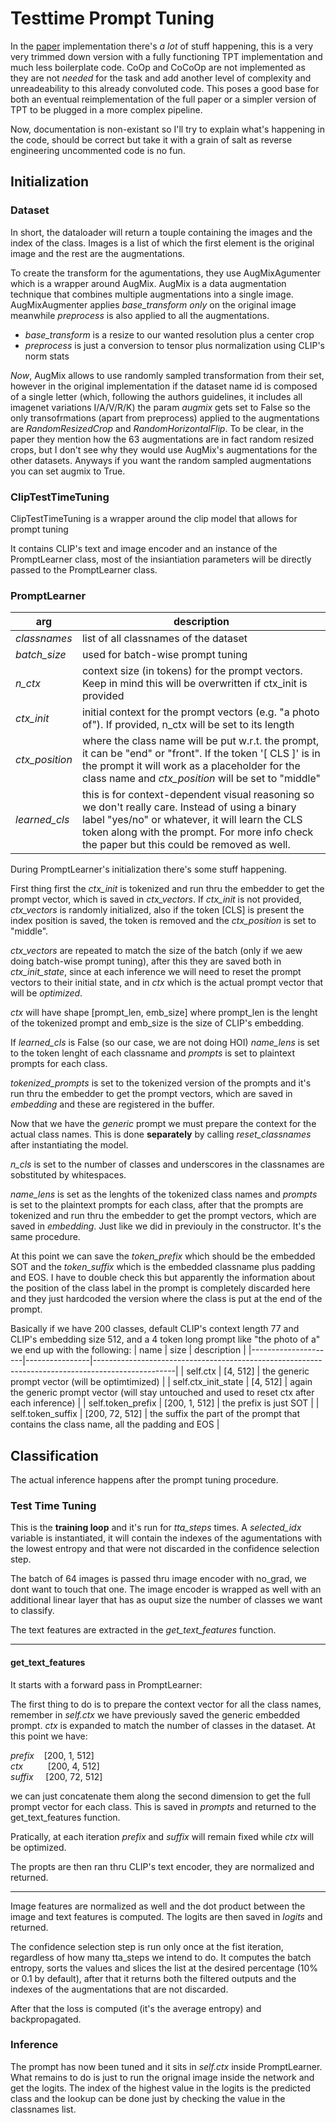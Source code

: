 # Testtime Prompt Tuning


In the [paper](https://arxiv.org/pdf/2209.07511.pdf) implementation there's *a lot* of stuff happening, this is a very very trimmed down version with a fully functioning TPT implementation and much less boilerplate code. CoOp and CoCoOp are not implemented as they are not *needed* for the task and add another level of complexity and unreadeability to this already convoluted code. This poses a good base for both an eventual reimplementation of the full paper or a simpler version of TPT to be plugged in a more complex pipeline.

Now, documentation is non-existant so I'll try to explain what's happening in the code, should be correct but take it with a grain of salt as reverse engineering uncommented code is no fun.



## Initialization

### Dataset

In short, the dataloader will return a touple containing the images and the index of the class. Images is a list of which the first element is the original image and the rest are the augmentations. 

To create the transform for the agumentations, they use AugMixAgumenter which is a wrapper around AugMix. AugMix is a data augmentation technique that combines multiple augmentations into a single image. AugMixAugmenter applies *base_transform* *only* on the original image meanwhile *preprocess* is also applied to all the augmentations. 

- *base_transform* is a resize to our wanted resolution plus a center crop
- *preprocess* is just a conversion to tensor plus normalization using CLIP's norm stats

*Now*, AugMix allows to use randomly sampled transformation from their set, however in the original implementation if the dataset name id is composed of a single letter (which, following the authors guidelines, it includes all imagenet variations I/A/V/R/K) the param *augmix* gets set to False so the only transofrmations (apart from preprocess) applied to the augmentations are *RandomResizedCrop* and *RandomHorizontalFlip*. To be clear, in the paper they mention how the 63 augmentations are in fact random resized crops, but I don't see why they would use AugMix's augmentations for the other datasets. Anyways if you want the random sampled augmentations you can set augmix to True.

### ClipTestTimeTuning

ClipTestTimeTuning is a wrapper around the clip model that allows for prompt tuning

It contains CLIP's text and image encoder and an instance of the PromptLearner class, most of the insiantiation parameters will be directly passed to the PromptLearner class.

### PromptLearner
| arg          | description                                                                                                                                                                                                                                     |
|--------------|-------------------------------------------------------------------------------------------------------------------------------------------------------------------------------------------------------------------------------------------------|
| *classnames*   | list of all classnames of the dataset                                                                                                                                                                                                           |
| *batch_size*   | used for batch-wise prompt tuning                                                                                                                                                                                                               |
| *n_ctx*        | context size (in tokens) for the prompt vectors. Keep in mind this will be overwritten if ctx_init is provided                                                                                                                                  |
| *ctx_init*     | initial context for the prompt vectors (e.g. "a photo of"). If provided, n_ctx will be set to its length                                                                                                                                        |
| *ctx_position* | where the class name will be put w.r.t. the prompt, it can be "end" or "front". If the token '[ CLS ]' is in the prompt it will work as a placeholder for the class name and *ctx_position* will be set to "middle"                                                                |
| *learned_cls*  | this is for context-dependent visual reasoning so we don't really care. Instead of using a binary label "yes/no" or whatever, it will learn the CLS token along with the prompt. For more info check the paper but this could be removed as well. |

During PromptLearner's initialization there's some stuff happening.

First thing first the *ctx_init* is tokenized and run thru the embedder to get the prompt vector, which is saved in *ctx_vectors*. If *ctx_init* is not provided, *ctx_vectors* is randomly initialized, also if the token [CLS] is present the index position is saved, the token is removed and the *ctx_position* is set to "middle".

*ctx_vectors* are repeated to match the size of the batch (only if we aew doing batch-wise prompt tuning), after this they are saved both in *ctx_init_state*, since at each inference we will need to reset the prompt vectors to their initial state, and in *ctx* which is the actual prompt vector that will be *optimized*.

*ctx* will have shape [prompt_len, emb_size] where prompt_len is the lenght of the tokenized prompt and emb_size is the size of CLIP's embedding.

If *learned_cls* is False (so our case, we are not doing HOI) *name_lens* is set to the token lenght of each classname and *prompts* is set to plaintext prompts for each class.

*tokenized_prompts* is set to the tokenized version of the prompts and it's run thru the embedder to get the prompt vectors, which are saved in *embedding* and these are registered in the buffer. 

Now that we have the *generic* prompt we must prepare the context for the actual class names. This is done **separately** by calling *reset_classnames* after instantiating the model.

*n_cls* is set to the number of classes and underscores in the classnames are sobstituted by whitespaces.

*name_lens* is set as the lenghts of the tokenized class names and *prompts* is set to the plaintext prompts for each class, after that the prompts are tokenized and run thru the embedder to get the prompt vectors, which are saved in *embedding*. Just like we did in previouly in the constructor. It's the same procedure.

At this point we can save the *token_prefix* which should be the embedded SOT and the *token_suffix* which is the embedded classname plus padding and EOS. I have to double check this but apparently the information about the position of the class label in the prompt is completely discarded here and they just hardcoded the version where the class is put at the end of the prompt.

Basically if we have 200 classes, default CLIP's context length 77 and CLIP's embedding size 512, and a 4 token long prompt like "the photo of a" we end up with the following:
| name                | size           | description                                                                                      |
|---------------------|----------------|--------------------------------------------------------------------------------------------------|
| self.ctx            | [4, 512]       | the generic prompt vector (will be optimtimized)                                                 |
| self.ctx_init_state | [4, 512]       | again the generic prompt vector (will stay untouched and used to reset ctx after each inference) |
| self.token_prefix   | [200, 1, 512]  | the prefix is just SOT                                                                           |
| self.token_suffix   | [200, 72, 512] | the suffix the part of the prompt that contains the class name, all the padding and EOS          |



## Classification

The actual inference happens after the prompt tuning procedure.

### Test Time Tuning

This is the **training loop** and it's run for *tta_steps* times. A *selected_idx* variable is instantiated, it will contain the indexes of the agumentations with the lowest entropy and that were not discarded in the confidence selection step.

The batch of 64 images is passed thru image encoder with no_grad, we dont want to touch that one. The image encoder is wrapped as well with an additional linear layer that has as ouput size the number of classes we want to classify. 

The text features are extracted in the *get_text_features* function.

------------------------------------

#### get_text_features
It starts with a forward pass in PromptLearner: 

The first thing to do is to prepare the context vector for all the class names, remember in *self.ctx* we have previously saved the generic embedded prompt. *ctx* is expanded to match the number of classes in the dataset. At this point we have:

*prefix*&nbsp;&nbsp;&nbsp; [200, 1, 512]\
*ctx*&nbsp;&nbsp;&nbsp;&nbsp;&nbsp;&nbsp;&nbsp;&nbsp;&nbsp; [200, 4, 512]\
*suffix*&nbsp;&nbsp;&nbsp;&nbsp; [200, 72, 512]

we can just concatenate them along the second dimension to get the full prompt vector for each class. This is saved in *prompts* and returned to the get_text_features function.

Pratically, at each iteration *prefix* and *suffix* will remain fixed while *ctx* will be optimized.


The propts are then ran thru CLIP's text encoder, they are normalized and returned.

------------------------------------

Image features are normalized as well and the dot product between the image and text features is computed. The logits are then saved in *logits* and returned.

The confidence selection step is run only once at the fist iteration, regardless of how many tta_steps we intend to do. It computes the batch entropy, sorts the values and slices the list at the desired percentage (10% or 0.1 by default), after that it returns both the filtered outputs and the indexes of the augmentations that are not discarded.

After that the loss is computed (it's the average entropy) and backpropagated.

### Inference

The prompt has now been tuned and it sits in *self.ctx* inside PromptLearner. What remains to do is just to run the orignal image inside the network and get the logits. The index of the highest value in the logits is the predicted class and the lookup can be done just by checking the value in the classnames list.